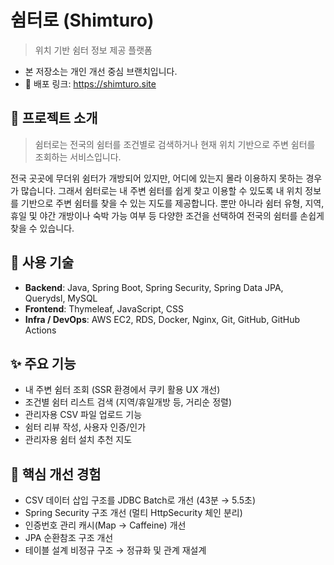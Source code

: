 # 쉼터로 (Shimturo)
> 위치 기반 쉼터 정보 제공 플랫폼
- 본 저장소는 개인 개선 중심 브랜치입니다.
- 📎 배포 링크: https://shimturo.site

## 📌 프로젝트 소개
> 쉼터로는 전국의 쉼터를 조건별로 검색하거나 현재 위치 기반으로 주변 쉼터를 조회하는 서비스입니다.
>
전국 곳곳에 무더위 쉼터가 개방되어 있지만, 어디에 있는지 몰라 이용하지 못하는 경우가 많습니다.
그래서 쉼터로는 내 주변 쉼터를 쉽게 찾고 이용할 수 있도록 내 위치 정보를 기반으로 주변 쉼터를 찾을 수 있는 지도를 제공합니다.
뿐만 아니라 쉼터 유형, 지역, 휴일 및 야간 개방이나 숙박 가능 여부 등 다양한 조건을 선택하여 전국의 쉼터를 손쉽게 찾을 수 있습니다.

## 🔧 사용 기술
- **Backend**: Java, Spring Boot, Spring Security, Spring Data JPA, Querydsl, MySQL  
- **Frontend**: Thymeleaf, JavaScript, CSS  
- **Infra / DevOps**: AWS EC2, RDS, Docker, Nginx, Git, GitHub, GitHub Actions

## ✨ 주요 기능
- 내 주변 쉼터 조회 (SSR 환경에서 쿠키 활용 UX 개선)
- 조건별 쉼터 리스트 검색 (지역/휴일개방 등, 거리순 정렬)
- 관리자용 CSV 파일 업로드 기능
- 쉼터 리뷰 작성, 사용자 인증/인가
- 관리자용 쉼터 설치 추천 지도

## 🧠 핵심 개선 경험
- CSV 데이터 삽입 구조를 JDBC Batch로 개선 (43분 → 5.5초)
- Spring Security 구조 개선 (멀티 HttpSecurity 체인 분리)
- 인증번호 관리 캐시(Map → Caffeine) 개선
- JPA 순환참조 구조 개선
- 테이블 설계 비정규 구조 → 정규화 및 관계 재설계
